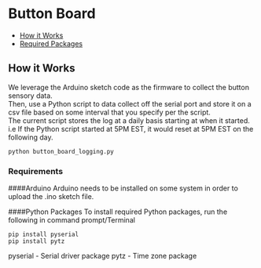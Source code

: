 # Button Board
- [How it Works](#How-it-Works)
- [Required Packages](#Required-Packages)

## How it Works
We leverage the Arduino sketch code as the firmware to collect the button sensory data.\
Then, use a Python script to data collect off the serial port and store it on a csv file 
based on some interval that you specify per the script.\
The current script stores the log at a daily basis starting at when it started.\
i.e If the Python script started at 5PM EST, it would reset at 5PM EST on the following day.
```
python button_board_logging.py
```

### Requirements
####Arduino 
Arduino needs to be installed on some system in order to upload the .ino sketch file.

####Python Packages
To install required Python packages, run the following in command prompt/Terminal
```
pip install pyserial
pip install pytz 
```
pyserial - Serial driver package
pytz - Time zone package